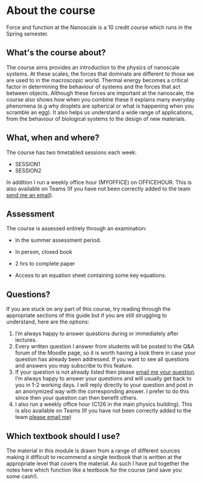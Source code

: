 # About the course

<script src="../constants.js" defer></script>
Force and function at the Nanoscale is a 10 credit course which runs in the Spring semester.

## What's the course about?

The course aims provides an introduction to the physics of nanoscale systems. At these scales, the forces that dominate are different to those we are used to in the macroscopic world. Thermal energy becomes a critical factor in determining the behaviour of systems and the forces that act between objects. Although these forces are important at the nanoscale, the course also shows how when you combine these it explains many everyday phenomena (e.g why droplets are spherical or what is happening when you scramble an egg). It also helps us understand a wide range of applications, from the behaviour of biological systems to the design of new materials.

## What, when and where?

<div class=replace>
The course has two timetabled sessions each week:

- SESSION1
- SESSION2

In addition I run a weekly office hour (MYOFFICE) on OFFICEHOUR. This is also available on Teams (If you have not been correctly added to the team <a href=MYEMAIL>send me an email</a>).
</div>

## Assessment

The course is assessed entirely through an examination:

- In the summer assessment period.

- In person, closed book

- 2 hrs to complete paper

- Access to an equation sheet containing some key equations.

## Questions?

<div class=replace>
If you are stuck on any part of this course, try reading through the appropriate sections of this guide but if you are still struggling to understand, here are the options:

1. I’m always happy to answer questions during or immediately after lectures.
2. Every written question I answer from students will be posted to the Q&A forum of the Moodle page, so it is worth having a look there in case your question has already been addressed. If you want to see all questions and answers you may subscribe to this feature.
3. If your question is not already listed then please <a href=MYEMAIL>email me your question</a>. I’m always happy to answer your questions and will usually get back to you in 1-2 working days. I will reply directly to your question and post in an anonymized way with the corresponding answer. I prefer to do this since then your question can then benefit others.
4. I also run a weekly office hour (C126 in the main physics building). This is also available on Teams (If you have not been correctly added to the team <a href=MYEMAIL>please email me</a>)
</div>

## Which textbook should I use?

The material in this module is drawn from a range of different sources making it difficult to recommend a single textbook that is written at the appropriate level that covers the material. As such I have put together the notes here which function like a textbook for the course (and save you some cash!).
